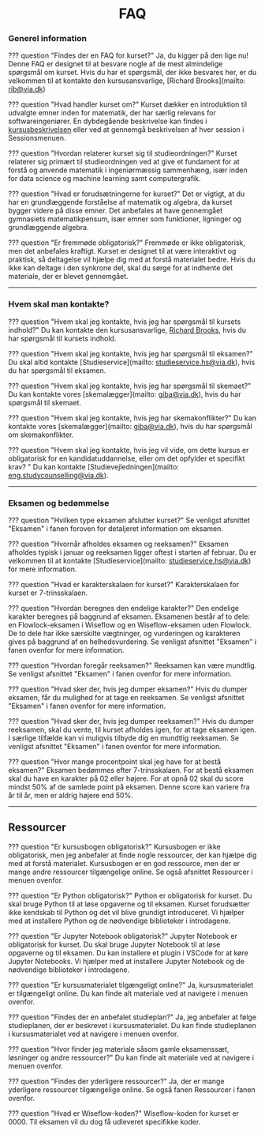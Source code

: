 <h1 align="center">FAQ</h1>

### Generel information

??? question "Findes der en FAQ for kurset?"
    Ja, du kigger på den lige nu! Denne FAQ er designet til at besvare nogle af de mest almindelige spørgsmål om kurset. Hvis du har et spørgsmål, der ikke besvares her, er du velkommen til at kontakte den kursusansvarlige, [Richard Brooks](mailto: rib@via.dk)

??? question "Hvad handler kurset om?"
    Kurset dækker en introduktion til udvalgte emner inden for matematik, der har særlig relevans for softwareingeniører. En dybdegående beskrivelse kan findes i [kursusbeskrivelsen](https://www.via.dk/TMH/Courses/matematik-for-softwareingenioerer-ts?education=sw) eller ved at gennemgå beskrivelsen af hver session i Sessionsmenuen.

??? question "Hvordan relaterer kurset sig til studieordningen?"
    Kurset relaterer sig primært til studieordningen ved at give et fundament for at forstå og anvende matematik i ingeniørmæssig sammenhæng, især inden for data science og machine learning samt computergrafik.

??? question "Hvad er forudsætningerne for kurset?"
    Det er vigtigt, at du har en grundlæggende forståelse af matematik og algebra, da kurset bygger videre på disse emner. Det anbefales at have gennemgået gymnasiets matematikpensum, især emner som funktioner, ligninger og grundlæggende algebra.

??? question "Er fremmøde obligatorisk?"
    Fremmøde er ikke obligatorisk, men det anbefales kraftigt. Kurset er designet til at være interaktivt og praktisk, så deltagelse vil hjælpe dig med at forstå materialet bedre. Hvis du ikke kan deltage i den synkrone del, skal du sørge for at indhente det materiale, der er blevet gennemgået.

---

### Hvem skal man kontakte?

??? question "Hvem skal jeg kontakte, hvis jeg har spørgsmål til kursets indhold?"
    Du kan kontakte den kursusansvarlige, [Richard Brooks](mailto:rib@via.dk), hvis du har spørgsmål til kursets indhold.

??? question "Hvem skal jeg kontakte, hvis jeg har spørgsmål til eksamen?"
    Du skal altid kontakte [Studieservice](mailto: studieservice.hs@via.dk), hvis du har spørgsmål til eksamen.

??? question "Hvem skal jeg kontakte, hvis jeg har spørgsmål til skemaet?"
    Du kan kontakte vores [skemalægger](mailto: giba@via.dk), hvis du har spørgsmål til skemaet.

??? question "Hvem skal jeg kontakte, hvis jeg har skemakonflikter?"
    Du kan kontakte vores [skemalægger](mailto: giba@via.dk), hvis du har spørgsmål om skemakonflikter.

??? question "Hvem skal jeg kontakte, hvis jeg vil vide, om dette kursus er obligatorisk for en      kandidatuddannelse, eller om det opfylder et specifikt krav? "
    Du kan kontakte [Studievejledningen](mailto: eng.studycounselling@via.dk).

---

### Eksamen og bedømmelse

??? question "Hvilken type eksamen afslutter kurset?"
    Se venligst afsnittet "Eksamen" i fanen foroven for detaljeret information om eksamen.

??? question "Hvornår afholdes eksamen og reeksamen?"
    Eksamen afholdes typisk i januar og reeksamen ligger oftest i starten af februar. Du er velkommen til at kontakte [Studieservice](mailto: studieservice.hs@via.dk) for mere information.

??? question "Hvad er karakterskalaen for kurset?"
    Karakterskalaen for kurset er 7-trinsskalaen.

??? question "Hvordan beregnes den endelige karakter?"
    Den endelige karakter beregnes på baggrund af eksamen. Eksamenen består af to dele: en Flowlock-eksamen i Wiseflow og en Wiseflow-eksamen uden Flowlock. De to dele har ikke særskilte vægtninger, og vurderingen og karakteren gives på baggrund af en helhedsvurdering. Se venligst afsnittet "Eksamen" i fanen ovenfor for mere information.

??? question "Hvordan foregår reeksamen?"
    Reeksamen kan være mundtlig. Se venligst afsnittet "Eksamen" i fanen ovenfor for mere information.

??? question "Hvad sker der, hvis jeg dumper eksamen?"
    Hvis du dumper eksamen, får du mulighed for at tage en reeksamen. Se venligst afsnittet "Eksamen" i fanen ovenfor for mere information.

??? question "Hvad sker der, hvis jeg dumper reeksamen?"
    Hvis du dumper reeksamen, skal du vente, til kurset afholdes igen, for at tage eksamen igen. I særlige tilfælde kan vi muligvis tilbyde dig en mundtlig reeksamen. Se venligst afsnittet "Eksamen" i fanen ovenfor for mere information.

??? question "Hvor mange procentpoint skal jeg have for at bestå eksamen?"
    Eksamen bedømmes efter 7-trinsskalaen. For at bestå eksamen skal du have en karakter på 02 eller højere. For at opnå 02 skal du score mindst 50% af de samlede point på eksamen. Denne score kan variere fra år til år, men er aldrig højere end 50%.

---

## Ressourcer

??? question "Er kursusbogen obligatorisk?"
    Kursusbogen er ikke obligatorisk, men jeg anbefaler at finde nogle ressourcer, der kan hjælpe dig med at forstå materialet. Kursusbogen er en god ressource, men der er mange andre ressourcer tilgængelige online. Se også afsnittet Ressourcer i menuen ovenfor.

??? question "Er Python obligatorisk?"
    Python er obligatorisk for kurset. Du skal bruge Python til at løse opgaverne og til eksamen. Kurset forudsætter ikke kendskab til Python og det vil blive grundigt introduceret. Vi hjælper med at installere Python og de nødvendige biblioteker i introdagene.

??? question "Er Jupyter Notebook obligatorisk?"
    Jupyter Notebook er obligatorisk for kurset. Du skal bruge Jupyter Notebook til at løse opgaverne og til eksamen. Du kan installere et plugin i VSCode for at køre Jupyter Notebooks.  Vi hjælper med at installere Jupyter Notebook og de nødvendige biblioteker i introdagene.

??? question "Er kursusmaterialet tilgængeligt online?"
    Ja, kursusmaterialet er tilgængeligt online. Du kan finde alt materiale ved at navigere i menuen ovenfor.

??? question "Findes der en anbefalet studieplan?"
    Ja, jeg anbefaler at følge studieplanen, der er beskrevet i kursusmaterialet. Du kan finde studieplanen i kursusmaterialet ved at navigere i menuen ovenfor.

??? question "Hvor finder jeg materiale såsom gamle eksamenssæt, løsninger og andre ressourcer?"
    Du kan finde alt materiale ved at navigere i menuen ovenfor.

??? question "Findes der yderligere ressourcer?"
    Ja, der er mange yderligere ressourcer tilgængelige online. Se også fanen Ressourcer i fanen ovenfor.

??? question "Hvad er Wiseflow-koden?"
    Wiseflow-koden for kurset er 0000. Til eksamen vil du dog få udleveret specifikke koder.
